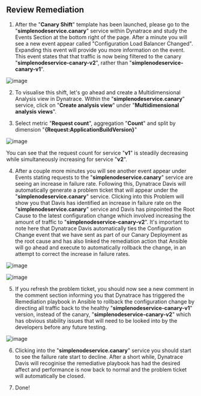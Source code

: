 ## Review Remediation

1. After the "**Canary Shift**" template has been launched, please go to the "**simplenodeservice.canary**" service within Dynatrace and study the Events Section at the bottom right of the page. After a minute you will see a new event appear called "Configuration Load Balancer Changed". Expanding this event will provide you more information on the event. This event states that that traffic is now being filtered to the canary "**simplenodeservice-canary-v2**", rather than "**simplenodeservice-canary-v1**".  

![image](https://user-images.githubusercontent.com/54576043/211095254-97c229a4-8a34-4d9e-be71-6e8479aa6315.png)

2. To visualise this shift, let's go ahead and create a Multidimensional Analysis view in Dynatrace. Within the "**simplenodeservice.canary**" service, click on "**Create analysis view**" under "**Multidimensional analysis views**".

3. Select metric "**Request count**", aggregation "**Count**" and split by dimension "**{Request:ApplicationBuildVersion}**"

![image](https://user-images.githubusercontent.com/54576043/211104794-10789ced-1ad9-4084-8d6d-c15957c6883a.png)

You can see that the request count for service "**v1**" is steadily decreasing while simultaneously increasing for service "**v2**".

4. After a couple more minutes you will see another event appear under Events stating requests to the "**simplenodeservice.canary**" service are seeing an increase in failure rate. Following this, Dynatrace Davis will automatically generate a problem ticket that will appear under the "**simplenodeservice.canary**" service. Clicking into this Problem will show you that Davis has identified an increase in failure rate on the "**simplenodeservice.canary**" service and Davis has pinpointed the Root Cause to the latest configuration change which involved increasing the amount of traffic to "**simplenodeservice-canary-v2**". It's important to note here that Dynatrace Davis automatically ties the Configuration Change event that we have sent as part of our Canary Deployment as the root cause and has also linked the remediation action that Ansible will go ahead and execute to automatically rollback the change, in an attempt to correct the increase in failure rates.

![image](https://user-images.githubusercontent.com/54576043/211103533-76cb77dd-6a28-4e6d-9a59-192e4d76b808.png)

![image](https://user-images.githubusercontent.com/54576043/211096618-3dbbf278-1b6f-402f-bbce-6b21111e57d5.png)

5. If you refresh the problem ticket, you should now see a new comment in the comment section informing you that Dynatrace has triggered the Remediation playbook in Ansible to rollback the configuration change by directing all traffic back to the healthy "**simplenodeservice-canary-v1**" version, instead of the canary, "**simplenodeservice-canary-v2**" which has obvious stability issues that will need to be looked into by the developers before any future testing.

![image](https://user-images.githubusercontent.com/54576043/211097648-372b9efa-6885-48d1-bfc8-ed50e3f2d2b4.png)

6. Clicking into the "**simplenodeservice.canary**" service you should start to see the failure rate start to decline. After a short while, Dynatrace Davis will recoginise the remediative playbook has had the desired affect and performance is now back to normal and the problem ticket will automatically be closed.

6. Done!
